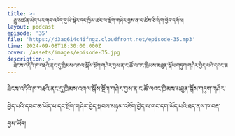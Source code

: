 ```yaml
---
title: >-
  རྒྱུ་མཚན་མེད་པར་གང་འདོད་དུ་མི་སྒེར་དང་ཁྱིམ་ཚང་ལ་སྔོག་གཤེར་བྱས་ན་ང་ཚོས་ཅི་ཞིག་བྱེད་དགོས།
layout: podcast
episode: '35'
file: 'https://d3aq6i4c4ifngz.cloudfront.net/episode-35.mp3'
time: 2024-09-08T18:30:00.000Z
cover: /assets/images/episode-35.jpg
description: >-
  ཐེངས་འདིའི་ཁ་བརྡའི་ནང་དུ་ཁྲིམས་འགལ་སྒོས་སྔོག་གཤེར་བྱས་ན་ང་ཚོ་ལའང་ཁྲིམས་མཐུན་སྒོས་གཏུག་གཤེེར་བྱེད་པའི་དབང་ཆ་ཡོད་པ་དང་སྔོག་གཤེར་བྱེད་སྐབས་མཉམ་འཇོག་བྱེད་ས་གང་དག་ཡོད་པའི་ཐད་ནས་ཁ་བརྡ་བྱས་ཡོད།
---
```


ཐེངས་འདིའི་ཁ་བརྡའི་ནང་དུ་ཁྲིམས་འགལ་སྒོས་སྔོག་གཤེར་བྱས་ན་ང་ཚོ་ལའང་ཁྲིམས་མཐུན་སྒོས་གཏུག་གཤེེར་བྱེད་པའི་དབང་ཆ་ཡོད་པ་དང་སྔོག་གཤེར་བྱེད་སྐབས་མཉམ་འཇོག་བྱེད་ས་གང་དག་ཡོད་པའི་ཐད་ནས་ཁ་བརྡ་བྱས་ཡོད།


